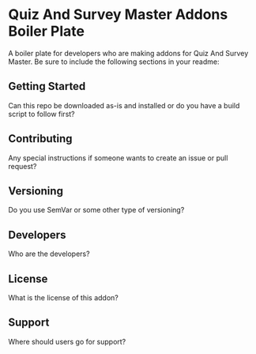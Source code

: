 # Quiz And Survey Master Addons Boiler Plate
A boiler plate for developers who are making addons for Quiz And Survey Master. Be sure to include the following sections in your readme:

## Getting Started

Can this repo be downloaded as-is and installed or do you have a build script to follow first?

## Contributing
Any special instructions if someone wants to create an issue or pull request?

## Versioning
Do you use SemVar or some other type of versioning?

## Developers
Who are the developers?

## License
What is the license of this addon?

## Support ##
Where should users go for support?

